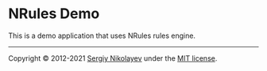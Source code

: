 # NRules Demo

This is a demo application that uses NRules rules engine.

---
Copyright &copy; 2012-2021 [Sergiy Nikolayev](https://github.com/snikolayev) under the [MIT license](LICENSE.txt).

